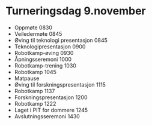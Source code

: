 # Turneringsdag 9.november
- Oppmøte 0830
- Veiledermøte 0845
- Øving til teknologi presentasjon 0845
- Teknologipresentasjon 0900
- Robotkamp-øving 0930
- Åpningsseremoni 1000
- Robotkamp-trening 1030
- Robotkamp 1045
- Matpause
- Øving til forskningspresentasjon 1115
- Robotkamp 1137
- Forskningspresentasjon 1200
- Robotkamp 1222
- Laget i PIT for dommere 1245
- Avslutningsseremoni 1430
